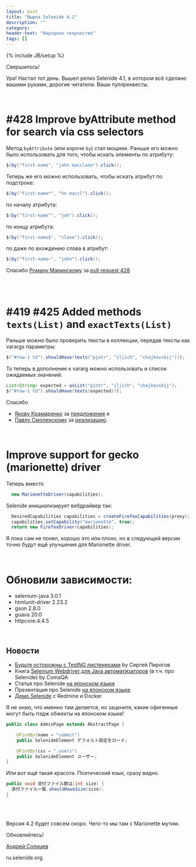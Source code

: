 ```yaml
---
layout: post
title: "Вышла Selenide 4.1"
description: ""
category:
header-text: "Народное творчество"
tags: []
---
```

{% include JB/setup %}

Свершилось!

Ура!
Настал тот день. Вышел релиз Selenide 4.1, в котором всё сделано вашими руками, дорогие читатели. Ваши пуллреквесты. 

<br/>

# #428 Improve byAttribute method for search via css selectors

Метод `byAttribute` (или короче `by`) стал мощнее. 
Раньше его можно было использовать для того, чтобы искать элементы по атрибуту:

```java
$(by("first-name", "john macclane").click();
```

Теперь же его можно использовать, чтобы искать атрибут по подстроке:

```java
$(by("first-name*", "hn maccl").click();
```

по началу атрибута:

```java
$(by("first-name^", "joh").click();
```

по концу атрибута:

```java
$(by("first-name$", "clane").click();
```

по даже по вхождению слова в атрибут:

```java
$(by("first-name~", "john").click();
```


Спасибо [Роману Маринскому](https://github.com/rmarinsky) за [pull request 428](https://github.com/selenide/selenide/pull/428)

<br/>
<br/>

# #419 #425 Added methods `texts(List)` and `exactTexts(List)`

Раньше можно было проверить тексты в коллекции, передав тексты как varargs параметры:

```java
$("#row-1 td").shouldHave(texts("pjotr", "iljich", "chajkovskij")));
```

То теперь в дополнение к vararg можно использовать и список ожидаемых значений:

```java
List<String> expected = asList("pjotr", "iljich", "chajkovskij");
$("#row-1 td").shouldHave(texts(expected)));
```

Спасибо 

* [Якову Крамаренко](https://github.com/yashaka) за [предложение](https://github.com/selenide/selenide/issues/419) и  
* [Павлу Смоленскому](https://github.com/pavelsmolensky) за [реализацию](https://github.com/selenide/selenide/pull/425). 

<br/>

# Improve support for gecko (marionette) driver

Теперь вместо

```java
  new MarionetteDriver(capabilities);
```

Selenide инициализирует вебдрайвер так:

```java
  DesiredCapabilities capabilities = createFirefoxCapabilities(proxy);
  capabilities.setCapability("marionette", true);
  return new FirefoxDriver(capabilities);
```

Я пока сам не понял, хорошо это или плохо, но в следующей версии точно будут ещё улучшения для Marionette driver. 

<br/>

# Обновили зависимости:
* selenium-java 3.0.1
* htmlunit-driver 2.23.2
* gson 2.8.0
* guava 20.0
* httpcore:4.4.5

<br/>

## Новости 

* [Будьте осторожны с TestNG листенерами](http://automation-remarks.com/budtie-ostorozhny-s-testng-lisienierami/index.html) by Сергей Пирогов
* Книга [Selenium Webdriver для Java автоматизаторов](https://www.gitbook.com/book/comaqa/selenium-webdriver-lectures/details) (в т.ч. про Selenide) by ComaQA 
* Статья про Selenide [на японском языке](http://qiita.com/shimashima35/items/a437f0ed080a9ba71b72)
* Презентация про Selenide [на японском языке](http://backpaper0.github.io/ghosts/try-selenide/index.html#1)
* [Демо Selenide](https://github.com/backpaper0/selenide-demo) с Redmine и Docker

Я не знаю, что именно там делается, но зацените, какие офигенные могут быть пэдж обжекты на японском языке!

```java
public class AdminPage extends AbstractPage {

    @FindBy(name = "commit")
    public SelenideElement デフォルト設定をロード;

    @FindBy(css = ".users")
    public SelenideElement ユーザー;
}
```

Или вот ещё такая красота. Поэтический язык, сразу видно.

```java
public void 添付ファイル数は(int size) {
  添付ファイル一覧.shouldHaveSize(size);
}
```

<br/>
<br/>

Версия 4.2 будет совсем скоро. Чего-то мы там с Marionette мутим. 

Обновляйтесь!

[Андрей Солнцев](http://asolntsev.github.io/)

ru.selenide.org
